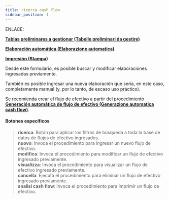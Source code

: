 ```yaml
---
title: ricerca cash flow
sidebar_position: 1
---
```


ENLACE:

**[Tablas preliminares a gestionar (Tabelle preliminari da gestire)](/docs/treasury/cash-flow/general-overview)**

**[Elaboración automática (Elaborazione automatica)](/docs/treasury/cash-flow/procedures)**

**[Impresión (Stampa)](/docs/treasury/cash-flow/reports)**

 

Desde este formulario, es posible buscar y modificar elaboraciones ingresadas previamente. 

También es posible ingresar una nueva elaboración que sería, en este caso, completamente manual (y, por lo tanto, de escaso uso práctico).

Se recomienda crear el flujo de efectivo a partir del procedimiento **[Generación automática de flujo de efectivo (Generazione automatica cash flow)](/docs/treasury/cash-flow/procedures)**.


#### Botones específicos

> **ricerca**: Botón para aplicar los filtros de búsqueda a toda la base de datos de flujos de efectivo ingresados.  
> **nuovo**: Invoca el procedimiento para ingresar un nuevo flujo de efectivo.  
> **modifica**: Invoca el procedimiento para modificar un flujo de efectivo ingresado previamente.  
> **visualizza**: Invoca el procedimiento para visualizar un flujo de efectivo ingresado previamente.  
> **cancella**: Ejecuta el procedimiento para eliminar un flujo de efectivo ingresado previamente.  
> **analisi cash flow**: Invoca el procedimiento para imprimir un flujo de efectivo.